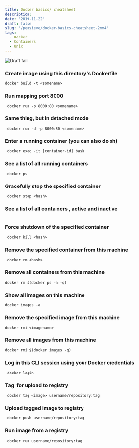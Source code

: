 ```yaml
---
title: Docker basics/ cheatsheet
description:
date: '2019-11-22'
draft: false
slug: '/pensieve/docker-basics-cheatsheet-2mm4'
tags:
  - Docker
  - Containers
  - Unix
---
```


![Draft fail](https://3kllhk1ibq34qk6sp3bhtox1-wpengine.netdna-ssl.com/wp-content/uploads/2017/01/how-to-deploy-java-apps-with-docker-a-quick-tutorial@3x-1560x760.png)

### Create image using this directory's Dockerfile

```shell
docker build -t <somename>
```

### Run <somename> mapping port 8000

```shell
 docker run -p 8000:80 <somename>
```

### Same thing, but in detached mode

```shell
 docker run -d -p 8000:80 <somename>
```

### Enter a running container (you can also do sh)

```shell
 docker exec -it [container-id] bash
```

### See a list of all running containers

```shell
 docker ps
```

### Gracefully stop the specified container

```shell
 docker stop <hash>
```

### See a list of all containers , active and inactive

```shell docker ps -a

```

### Force shutdown of the specified container

```shell
 docker kill <hash>
```

### Remove the specified container from this machine

```shell
 docker rm <hash>
```

### Remove all containers from this machine

```shell
docker rm $(docker ps -a -q)
```

### Show all images on this machine

```shell
docker images -a
```

### Remove the specified image from this machine

```shell
docker rmi <imagename>
```

### Remove all images from this machine

```shell
docker rmi $(docker images -q)
```

### Log in this CLI session using your Docker credentials

```shell
 docker login
```

### Tag <image> for upload to registry

```shell
 docker tag <image> username/repository:tag
```

### Upload tagged image to registry

```shell
 docker push username/repository:tag
```

### Run image from a registry

```shell
 docker run username/repository:tag
```
